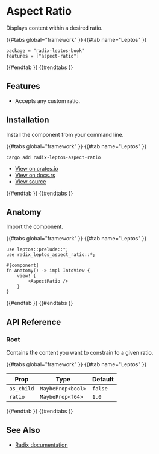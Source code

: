 # Aspect Ratio

Displays content within a desired ratio.

{{#tabs global="framework" }}
{{#tab name="Leptos" }}

```toml,trunk
package = "radix-leptos-book"
features = ["aspect-ratio"]
```

{{#endtab }}
{{#endtabs }}

## Features

-   Accepts any custom ratio.

## Installation

Install the component from your command line.

{{#tabs global="framework" }}
{{#tab name="Leptos" }}

```shell
cargo add radix-leptos-aspect-ratio
```

-   [View on crates.io](https://crates.io/crates/radix-leptos-aspect-ratio)
-   [View on docs.rs](https://docs.rs/radix-leptos-aspect-ratio/latest/radix_leptos_aspect_ratio/)
-   [View source](https://github.com/RustForWeb/radix/tree/main/packages/primitives/leptos/aspect-ratio)

{{#endtab }}
{{#endtabs }}

## Anatomy

Import the component.

{{#tabs global="framework" }}
{{#tab name="Leptos" }}

```rust,ignore
use leptos::prelude::*;
use radix_leptos_aspect_ratio::*;

#[component]
fn Anatomy() -> impl IntoView {
    view! {
        <AspectRatio />
    }
}
```

{{#endtab }}
{{#endtabs }}

## API Reference

### Root

Contains the content you want to constrain to a given ratio.

{{#tabs global="framework" }}
{{#tab name="Leptos" }}

| Prop       | Type              | Default |
| ---------- | ----------------- | ------- |
| `as_child` | `MaybeProp<bool>` | `false` |
| `ratio`    | `MaybeProp<f64>`  | `1.0`   |

{{#endtab }}
{{#endtabs }}

## See Also

-   [Radix documentation](https://www.radix-ui.com/primitives/docs/components/aspect-ratio)
